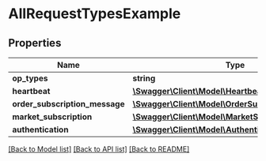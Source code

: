 # AllRequestTypesExample

## Properties
Name | Type | Description | Notes
------------ | ------------- | ------------- | -------------
**op_types** | **string** |  | [optional] 
**heartbeat** | [**\Swagger\Client\Model\HeartbeatMessage**](HeartbeatMessage.md) |  | [optional] 
**order_subscription_message** | [**\Swagger\Client\Model\OrderSubscriptionMessage**](OrderSubscriptionMessage.md) |  | [optional] 
**market_subscription** | [**\Swagger\Client\Model\MarketSubscriptionMessage**](MarketSubscriptionMessage.md) |  | [optional] 
**authentication** | [**\Swagger\Client\Model\AuthenticationMessage**](AuthenticationMessage.md) |  | [optional] 

[[Back to Model list]](../README.md#documentation-for-models) [[Back to API list]](../README.md#documentation-for-api-endpoints) [[Back to README]](../README.md)


